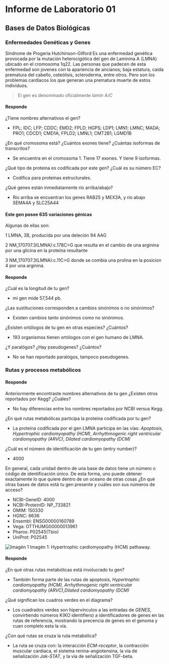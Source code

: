 # Informe de Laboratorio 01
## Bases de Datos Biológicas

### Enfermedades Genéticas y Genes

 Síndrome de Progeria Hutchinson-Gilford
Es una enfermedad genética provocada por la mutación heterocigótica del gen de Laminina A (LMNA) ubicado en el cromosoma 1q22. Las personas que padecen de esta enfermedad son jovenes con la apariencia de ancianos; baja estatura, caida prematura del cabello, osteólisis, scleroderma, entre otros. Pero son los problemas cardíacos los que generan una prematura muerte de estos individuos.
> El gen es denominado oficialmente *lamin A/C*

#### Responde
¿Tiene nombres alternativos el gen?
  
  - FPL; IDC; LFP; CDDC; EMD2; FPLD; HGPS; LDP1; LMN1; LMNC; MADA; PRO1; CDCD1; CMD1A; FPLD2; LMNL1; CMT2B1; LGMD1B
	
¿En qué cromosoma está? ¿Cuántos exones tiene? ¿Cuántas isoformas de transcritos?
  
  - Se encuentra en el cromosoma 1. Tiene 17 exones. Y tiene 9 isoformas. 
    
¿Qué tipo de proteina es codificada por este gen? ¿Cuál es su número EC?
  
  - Codifica para proteínas estructurales. 
    
¿Qué genes están inmediatamente río arriba/abajo?
  
  - Río arriba se encuentran los genes RAB25 y MEX3A, y río abajo SEMA4A y SLC25A44
    
#### Este gen posee 635 variaciones génicas
Algunas de ellas son:

1 LMNA, 3B, producida por una deleción 94 AAG
	
2 NM_170707.3(LMNA):c.178C>G que resulta en el cambio de una arginina por una glicina en la proteína resultante

3 NM_170707.3(LMNA):c.11C>G donde se combia una prolina en la posicion 4 por una arginina.

#### Responde

¿Cuál es la longitud de tu gen?

  - mi gen mide 57,544 pb.
  
¿Las sustituciones corresponden a cambios sinónimos o no sinónimos?  

  - Existen cambios tanto sinónimos como no sinónimos.
	  
¿Existen ortólogos de tu gen en otras especies? ¿Cuántos?  

  - 193 organismos tienen ortólogos con el gen humano de LMNA.
  
¿Y paralógos? ¿Hay pseudogenes? ¿Cuántos?

  - No se han reportado paralógos, tampoco pseudogenes.
  
  
### Rutas y procesos metabólicos
  
#### Responde
  
Anteriormente encontraste nombres alternativos de tu gen ¿Existen otros reportados por Kegg? ¿Cuáles?

  - No hay diferencias entre los nombres reportados por NCBI versus Kegg.
  
¿En qué rutas metabólicas participa la proteina codificada por tu gen?

  - La proteína codificada por el gen LMNA participa en las vías: *Apoptosis*, *Hypertrophic cardiomyopathy (HCM)*, *Arrhythmogenic right ventricular cardiomyopathy (ARVC)*, *Dilated cardiomyopathy (DCM)*
  
¿Cuál es el número de identificación de tu gen (entry number)?

  - 4000

En general, cada unidad dentro de una base de datos tiene un número o código de identificación único. De esta forma, uno puede obtener exactamente lo que quiere dentro de un oceano de otras cosas ¿En qué otras bases de datos está tu gen presente y cuáles son sus números de acceso? 

  - NCBI-GeneID: 4000
  - NCBI-ProteinID: NP_733821
  - OMIM: 150330
  - HGNC: 6636
  - Ensembl: ENSG00000160789
  - Vega: OTTHUMG00000013961
  - Pharos: P02545(Tbio)
  - UniProt: P02545

![Imagén 1](http://www.kegg.jp/tmp/mark_pathway150275328130820/hsa05410.png)
Imagén 1: Hypertrophic cardiomyopathy (HCM) pathaway.

#### Responde

¿En qué otras rutas metabólicas está involucrado tu gen?

  - También forma parte de las rutas de apoptosis, *Hypertrophic cardiomyopathy (HCM), Arrhythmogenic right ventricular cardiomyopathy (ARVC),Dilated cardiomyopathy (DCM)*
  
¿Qué significan los cuadros verdes en el diagrama?

  - Los cuadrados verdes son hipervínculos a las entradas de *GENES*, convirtiendo números K(KO identifiers) a identificadores de genes en las rutas de referencia, mostrando la precencia de genes en el genoma y cuan completo esta la vía.
  
¿Con qué rutas se cruza la ruta metabólica?

  - La ruta se cruza con: la interacción *ECM-receptor*, la contracción muscular cardiaca, el sistema renina-angiotensina, la vía de señalización *Jak-STAT*, y la vía de señalización TGF-beta.
  
